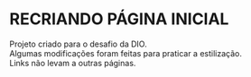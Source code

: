 # RECRIANDO PÁGINA INICIAL #
Projeto criado para o desafio da DIO.<br>
Algumas modificações foram feitas para praticar a estilização.<br>
Links não levam a outras páginas.